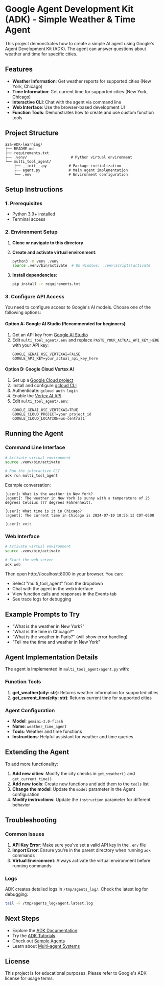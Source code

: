 # Google Agent Development Kit (ADK) - Simple Weather & Time Agent

This project demonstrates how to create a simple AI agent using Google's Agent Development Kit (ADK). The agent can answer questions about weather and time for specific cities.

## Features

- **Weather Information**: Get weather reports for supported cities (New York, Chicago)
- **Time Information**: Get current time for supported cities (New York, Chicago)
- **Interactive CLI**: Chat with the agent via command line
- **Web Interface**: Use the browser-based development UI
- **Function Tools**: Demonstrates how to create and use custom function tools

## Project Structure

```
a2a-ADK-learning/
├── README.md
├── requirements.txt
├── .venv/                    # Python virtual environment
└── multi_tool_agent/
    ├── __init__.py          # Package initialization
    ├── agent.py             # Main agent implementation
    └── .env                 # Environment configuration
```

## Setup Instructions

### 1. Prerequisites

- Python 3.9+ installed
- Terminal access

### 2. Environment Setup

1. **Clone or navigate to this directory**
2. **Create and activate virtual environment**:
   ```bash
   python3 -m venv .venv
   source .venv/bin/activate  # On Windows: .venv\Scripts\activate
   ```

3. **Install dependencies**:
   ```bash
   pip install -r requirements.txt
   ```

### 3. Configure API Access

You need to configure access to Google's AI models. Choose one of the following options:

#### Option A: Google AI Studio (Recommended for beginners)

1. Get an API key from [Google AI Studio](https://aistudio.google.com/apikey)
2. Edit `multi_tool_agent/.env` and replace `PASTE_YOUR_ACTUAL_API_KEY_HERE` with your API key:
   ```
   GOOGLE_GENAI_USE_VERTEXAI=FALSE
   GOOGLE_API_KEY=your_actual_api_key_here
   ```

#### Option B: Google Cloud Vertex AI

1. Set up a [Google Cloud project](https://cloud.google.com/vertex-ai/generative-ai/docs/start/quickstarts/quickstart-multimodal#setup-gcp)
2. Install and configure [gcloud CLI](https://cloud.google.com/vertex-ai/generative-ai/docs/start/quickstarts/quickstart-multimodal#setup-local)
3. Authenticate: `gcloud auth login`
4. Enable the [Vertex AI API](https://console.cloud.google.com/flows/enableapi?apiid=aiplatform.googleapis.com)
5. Edit `multi_tool_agent/.env`:
   ```
   GOOGLE_GENAI_USE_VERTEXAI=TRUE
   GOOGLE_CLOUD_PROJECT=your_project_id
   GOOGLE_CLOUD_LOCATION=us-central1
   ```

## Running the Agent

### Command Line Interface

```bash
# Activate virtual environment
source .venv/bin/activate

# Run the interactive CLI
adk run multi_tool_agent
```

Example conversation:
```
[user]: What is the weather in New York?
[agent]: The weather in New York is sunny with a temperature of 25 degrees Celsius (77 degrees Fahrenheit).

[user]: What time is it in Chicago?
[agent]: The current time in Chicago is 2024-07-10 10:55:13 CDT-0500

[user]: exit
```

### Web Interface

```bash
# Activate virtual environment
source .venv/bin/activate

# Start the web server
adk web
```

Then open http://localhost:8000 in your browser. You can:
- Select "multi_tool_agent" from the dropdown
- Chat with the agent in the web interface
- View function calls and responses in the Events tab
- See trace logs for debugging

## Example Prompts to Try

- "What is the weather in New York?"
- "What is the time in Chicago?"
- "What is the weather in Paris?" (will show error handling)
- "Tell me the time and weather in New York"

## Agent Implementation Details

The agent is implemented in `multi_tool_agent/agent.py` with:

### Function Tools

1. **get_weather(city: str)**: Returns weather information for supported cities
2. **get_current_time(city: str)**: Returns current time for supported cities

### Agent Configuration

- **Model**: `gemini-2.0-flash`
- **Name**: `weather_time_agent`
- **Tools**: Weather and time functions
- **Instructions**: Helpful assistant for weather and time queries

## Extending the Agent

To add more functionality:

1. **Add new cities**: Modify the city checks in `get_weather()` and `get_current_time()`
2. **Add new tools**: Create new functions and add them to the `tools` list
3. **Change the model**: Update the `model` parameter in the Agent configuration
4. **Modify instructions**: Update the `instruction` parameter for different behavior

## Troubleshooting

### Common Issues

1. **API Key Error**: Make sure you've set a valid API key in the `.env` file
2. **Import Error**: Ensure you're in the parent directory when running `adk` commands
3. **Virtual Environment**: Always activate the virtual environment before running commands

### Logs

ADK creates detailed logs in `/tmp/agents_log/`. Check the latest log for debugging:
```bash
tail -F /tmp/agents_log/agent.latest.log
```

## Next Steps

- Explore the [ADK Documentation](https://google.github.io/adk-docs/)
- Try the [ADK Tutorials](https://google.github.io/adk-docs/tutorials/)
- Check out [Sample Agents](https://github.com/google/adk-samples)
- Learn about [Multi-agent Systems](https://google.github.io/adk-docs/agents/multi-agents/)

## License

This project is for educational purposes. Please refer to Google's ADK license for usage terms.